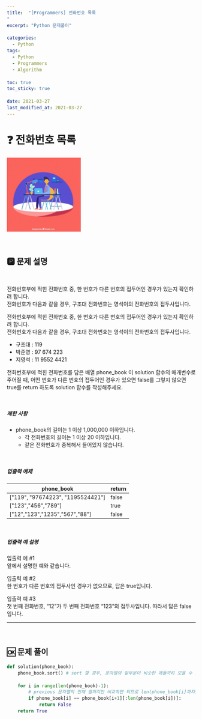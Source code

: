 ```yaml
---
title:  "[Programmers] 전화번호 목록
"
excerpt: "Python 문제풀이"

categories:
  - Python
tags:
  - Python
  - Programmers
  - Algorithm

toc: true
toc_sticky: true
 
date: 2021-03-27
last_modified_at: 2021-03-27
---
```


# ❓ 전화번호 목록

<p align="left">
    <a href = "https://programmers.co.kr/learn/courses/30/lessons/42577" height="5" widht="10" taget="_blank">
        <img src="/assets/images/programmers.png" alt="Home 이동">
    </a>
</p>
<br>  

## 🅿 문제 설명

<br>
<p>전화번호부에 적힌 전화번호 중, 한 번호가 다른 번호의 접두어인 경우가 있는지 확인하려 합니다.<br>
전화번호가 다음과 같을 경우, 구조대 전화번호는 영석이의 전화번호의 접두사입니다.</p>
<p>전화번호부에 적힌 전화번호 중, 한 번호가 다른 번호의 접두어인 경우가 있는지 확인하려 합니다.<br>
전화번호가 다음과 같을 경우, 구조대 전화번호는 영석이의 전화번호의 접두사입니다.</p>

<ul>
<li>구조대 : 119</li>
<li>박준영 : 97 674 223</li>
<li>지영석 : 11 9552 4421</li>
</ul>

<p>전화번호부에 적힌 전화번호를 담은 배열 phone_book 이 solution 함수의 매개변수로 주어질 때, 어떤 번호가 다른 번호의 접두어인 경우가 있으면 false를 그렇지 않으면 true를 return 하도록 solution 함수를 작성해주세요.</p>
<br>
<h5>제한 사항</h5>

<ul>
<li>phone_book의 길이는 1 이상 1,000,000 이하입니다.

<ul>
<li>각 전화번호의 길이는 1 이상 20 이하입니다.</li>
<li>같은 전화번호가 중복해서 들어있지 않습니다.</li>
</ul></li>
</ul>
<br>
<h5>입출력 예제</h5>  
<table class="table">
        <thead><tr>
<th>phone_book</th>
<th>return</th>
</tr>
</thead>
        <tbody><tr>
<td>["119", "97674223", "1195524421"]</td>
<td>false</td>
</tr>
<tr>
<td>["123","456","789"]</td>
<td>true</td>
</tr>
<tr>
<td>["12","123","1235","567","88"]</td>
<td>false</td>
</tr>
</tbody>
      </table> 
<br>
<h5>입출력 예 설명</h5>

<p>입출력 예 #1<br>
앞에서 설명한 예와 같습니다.</p>

<p>입출력 예 #2<br>
한 번호가 다른 번호의 접두사인 경우가 없으므로, 답은 true입니다.</p>

<p>입출력 예 #3<br>
첫 번째 전화번호, “12”가 두 번째 전화번호 “123”의 접두사입니다. 따라서 답은 false입니다.</p>

<hr>

<br>  

## 🆗 문제 풀이  

```python
def solution(phone_book):
    phone_book.sort() # sort 할 경우, 문자열의 앞부분이 비슷한 애들끼리 모을 수 있음

    for i in range(len(phone_book)-1): 
        # previous 문자열의 전체 열까지만 비교하면 되므로 len(phone_book[i]까지만 확인)
        if phone_book[i] == phone_book[i+1][:len(phone_book[i])]:             
            return False
    return True
```


